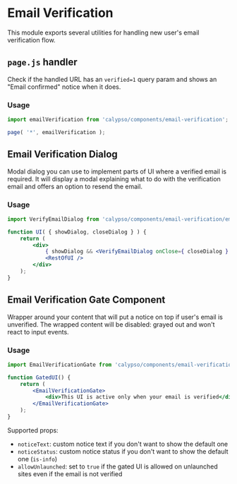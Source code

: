 # Email Verification

This module exports several utilities for handling new user's email verification flow.

## `page.js` handler

Check if the handled URL has an `verified=1` query param and shows an "Email confirmed" notice
when it does.

### Usage

```js
import emailVerification from 'calypso/components/email-verification';

page( '*', emailVerification );
```

## Email Verification Dialog

Modal dialog you can use to implement parts of UI where a verified email is required. It
will display a modal explaining what to do with the verification email and offers an option
to resend the email.

### Usage

```jsx
import VerifyEmailDialog from 'calypso/components/email-verification/email-verification-dialog';

function UI( { showDialog, closeDialog } ) {
	return (
		<div>
			{ showDialog && <VerifyEmailDialog onClose={ closeDialog } /> }
			<RestOfUI />
		</div>
	);
}
```

## Email Verification Gate Component

Wrapper around your content that will put a notice on top if user's email is unverified.
The wrapped content will be disabled: grayed out and won't react to input events.

### Usage

```jsx
import EmailVerificationGate from 'calypso/components/email-verification/email-verification-gate';

function GatedUI() {
	return (
		<EmailVerificationGate>
			<div>This UI is active only when your email is verified</div>
		</EmailVerificationGate>
	);
}
```

Supported props:

- `noticeText`: custom notice text if you don't want to show the default one
- `noticeStatus`: custom notice status if you don't want to show the default one (`is-info`)
- `allowUnlaunched`: set to `true` if the gated UI is allowed on unlaunched sites even if the
  email is not verified
